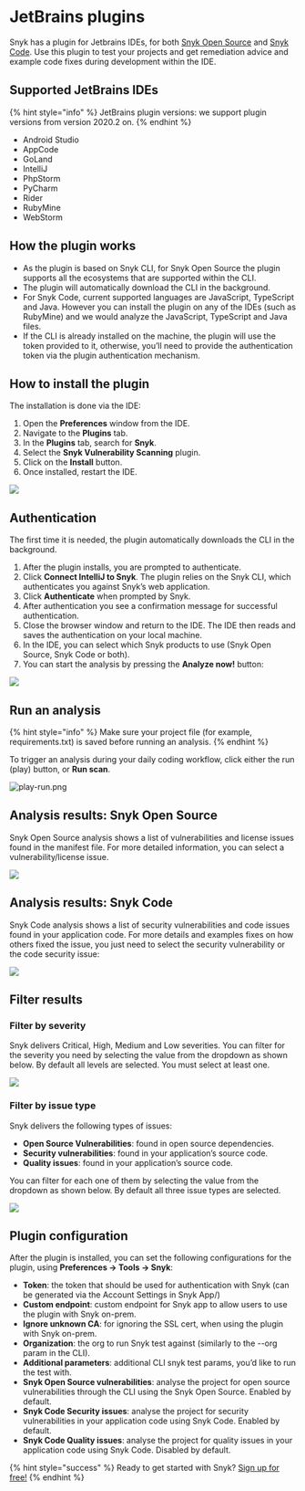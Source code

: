 # JetBrains plugins

Snyk has a plugin for Jetbrains IDEs, for both [Snyk Open Source](snyk-open-source/) and [Snyk Code](snyk-code/). Use this plugin to test your projects and get remediation advice and example code fixes during development within the IDE.

## Supported JetBrains IDEs

{% hint style="info" %}
JetBrains plugin versions: we support plugin versions from version 2020.2 on.
{% endhint %}

* Android Studio
* AppCode
* GoLand
* IntelliJ
* PhpStorm
* PyCharm
* Rider
* RubyMine
* WebStorm

## **How the plugin works**

* As the plugin is based on Snyk CLI, for Snyk Open Source the plugin supports all the ecosystems that are supported within the CLI.
* The plugin will automatically download the CLI in the background.
* For Snyk Code, current supported languages are JavaScript, TypeScript and Java. However you can install the plugin on any of the IDEs \(such as RubyMine\) and we would analyze the JavaScript, TypeScript and Java files.
* If the CLI is already installed on the machine, the plugin will use the token provided to it, otherwise, you’ll need to provide the authentication token via the plugin authentication mechanism.

## **How to install the plugin**

The installation is done via the IDE:

1. Open the **Preferences** window from the IDE.
2. Navigate to the **Plugins** tab.
3. In the **Plugins** tab, search for **Snyk**.
4. Select the **Snyk Vulnerability Scanning** plugin.
5. Click on the **Install** button.
6. Once installed, restart the IDE.

![](../../.gitbook/assets/ide.png/)

## Authentication

The first time it is needed, the plugin automatically downloads the CLI in the background.

1. After the plugin installs, you are prompted to authenticate.
2. Click **Connect IntelliJ to Snyk**. The plugin relies on the Snyk CLI, which authenticates you against Snyk’s web application.
3. Click **Authenticate** when prompted by Snyk.
4. After authentication you see a confirmation message for successful authentication.
5. Close the browser window and return to the IDE. The IDE then reads and saves the authentication on your local machine. 
6. In the IDE, you can select which Snyk products to use \(Snyk Open Source, Snyk Code or both\). 
7. You can start the analysis by pressing the **Analyze now!** button:

![](../../.gitbook/assets/analyze-now.png/)

## Run an analysis

{% hint style="info" %}
Make sure your project file \(for example, requirements.txt\) is saved before running an analysis.
{% endhint %}

To trigger an analysis during your daily coding workflow, click either the run \(play\) button, or **Run scan**.

![play-run.png](../../.gitbook/assets/play-run.png/)

## Analysis results: Snyk Open Source

Snyk Open Source analysis shows a list of vulnerabilities and license issues found in the manifest file. For more detailed information, you can select a vulnerability/license issue.

![](../../.gitbook/assets/results-os.png/)

## Analysis results: Snyk Code

Snyk Code analysis shows a list of security vulnerabilities and code issues found in your application code. For more details and examples fixes on how others fixed the issue, you just need to select the security vulnerability or the code security issue:

![](../../.gitbook/assets/results-code.png/)

## Filter results

### Filter by severity

Snyk delivers Critical, High, Medium and Low severities. You can filter for the severity you need by selecting the value from the dropdown as shown below. By default all levels are selected. You must select at least one.

![](../../.gitbook/assets/filter-severity.png/)

### Filter by issue type

Snyk delivers the following types of issues:

* **Open Source Vulnerabilities**: found in open source dependencies.
* **Security vulnerabilities**: found in your application’s source code.
* **Quality issues**: found in your application’s source code.

You can filter for each one of them by selecting the value from the dropdown as shown below. By default all three issue types are selected.

![](../../.gitbook/assets/fillter-issuetype.png/)

## Plugin configuration

After the plugin is installed, you can set the following configurations for the plugin, using **Preferences → Tools → Snyk**:

* **Token**: the token that should be used for authentication with Snyk \(can be generated via the Account Settings in Snyk App\/)
* **Custom endpoint**: custom endpoint for Snyk app to allow users to use the plugin with Snyk on-prem.
* **Ignore unknown CA**: for ignoring the SSL cert, when using the plugin with Snyk on-prem.
* **Organization**: the org to run Snyk test against \(similarly to the --org param in the CLI\).
* **Additional parameters**: additional CLI snyk test params, you’d like to run the test with.
* **Snyk Open Source vulnerabilities**: analyse the project for open source vulnerabilities through the CLI using the Snyk Open Source. Enabled by default.
* **Snyk Code Security issues**: analyse the project for security vulnerabilities in your application code using Snyk Code. Enabled by default.
* **Snyk Code Quality issues**: analyse the project for quality issues in your application code using Snyk Code. Disabled by default.

{% hint style="success" %}
Ready to get started with Snyk? [Sign up for free!](https://snyk.io/login?cta=sign-up&loc=footer&page=support_docs_page)
{% endhint %}

